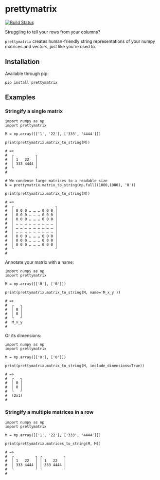prettymatrix
============

[![Build Status](https://travis-ci.org/samueljamesbell/prettymatrix.svg?branch=master)](https://travis-ci.org/samueljamesbell/prettymatrix)

Struggling to tell your rows from your columns?

`prettymatrix` creates human-friendly string representations of your numpy matrices and vectors, just like you're used
to.

Installation
------------
Available through pip:

```
pip install prettymatrix
```

Examples
--------
### Stringify a single matrix
```
import numpy as np
import prettymatrix

M = np.array([['1', '22'], ['333', '4444']])

print(prettymatrix.matrix_to_string(M))

# =>
#  ┌          ┐
#  │ 1   22   │
#  │ 333 4444 │
#  └          ┘
#

# We condense large matrices to a readable size
N = prettymatrix.matrix_to_string(np.full((1000,1000), '0'))

print(prettymatrix.matrix_to_string(N))

# =>
#  ┌                   ┐
#  │ 0 0 0 … … … 0 0 0 │
#  │ 0 0 0 … … … 0 0 0 │
#  │ 0 0 0 … … … 0 0 0 │
#  │ … … … … … … … … … │
#  │ … … … … … … … … … │
#  │ … … … … … … … … … │
#  │ 0 0 0 … … … 0 0 0 │
#  │ 0 0 0 … … … 0 0 0 │
#  │ 0 0 0 … … … 0 0 0 │
#  └                   ┘
#
```

Annotate your matrix with a name:

```
import numpy as np
import prettymatrix

M = np.array([['0'], ['0']])

print(prettymatrix.matrix_to_string(M, name='M_x_y'))

# =>
#  ┌   ┐
#  │ 0 │
#  │ 0 │
#  └   ┘
#  M_x_y
#
```

Or its dimensions:

```
import numpy as np
import prettymatrix

M = np.array([['0'], ['0']])

print(prettymatrix.matrix_to_string(M, include_dimensions=True))

# =>
#  ┌   ┐
#  │ 0 │
#  │ 0 │
#  └   ┘
#  (2x1)
#
```

### Stringify a multiple matrices in a row
```
import numpy as np
import prettymatrix

M = np.array([['1', '22'], ['333', '4444']])

print(prettymatrix.matrices_to_string(M, M))

# =>
#  ┌          ┐ ┌          ┐
#  │ 1   22   │ │ 1   22   │
#  │ 333 4444 │ │ 333 4444 │
#  └          ┘ └          ┘
#
```
